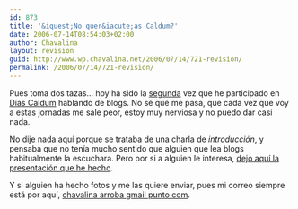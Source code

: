 ```yaml
---
id: 873
title: '&iquest;No quer&iacute;as Caldum?'
date: 2006-07-14T08:54:03+02:00
author: Chavalina
layout: revision
guid: http://www.wp.chavalina.net/2006/07/14/721-revision/
permalink: /2006/07/14/721-revision/
---
```

Pues toma dos tazas… hoy ha sido la <a href="http://chavalina.net/comentar.php?idpost=522" target="_blank">segunda</a> vez que he participado en <a href="http://diascaldum.um.es/" target="_blank">D&iacute;as Caldum</a> hablando de blogs. No sé qué me pasa, que cada vez que voy a estas jornadas me sale peor, estoy muy nerviosa y no puedo dar casi nada.

No dije nada aqu&iacute; porque se trataba de una charla de _introducci&oacute;n_, y pensaba que no ten&iacute;a mucho sentido que alguien que lea blogs habitualmente la escuchara. Pero por si a alguien le interesa, <a href="http://www.chavalina.net/ficheros/caldum3.pdf" target="_blank">dejo aqu&iacute; la presentaci&oacute;n que he hecho</a>.

Y si alguien ha hecho fotos y me las quiere enviar, pues mi correo siempre está por aqu&iacute;, <a href="mailto:chavalina@gmail.com" target="_blank">chavalina arroba gmail punto com</a>.
